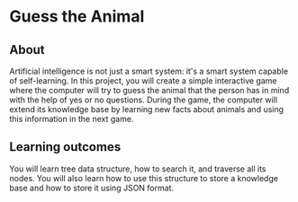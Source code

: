 # Guess the Animal
## About
Artificial intelligence is not just a smart system: it's a smart system capable of self-learning. In this project, you will create a simple interactive game where the computer will try to guess the animal that the person has in mind with the help of yes or no questions. During the game, the computer will extend its knowledge base by learning new facts about animals and using this information in the next game.
## Learning outcomes
You will learn tree data structure, how to search it, and traverse all its nodes. You will also learn how to use this structure to store a knowledge base and how to store it using JSON format.
